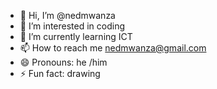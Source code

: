 - 👋 Hi, I’m @nedmwanza
- 👀 I’m interested in coding
- 🌱 I’m currently learning ICT
- 📫 How to reach me nedmwanza@gmail.com
- 😄 Pronouns: he /him
- ⚡ Fun fact: drawing

<!---
nedmwanza/nedmwanza is a ✨ special ✨ repository because its `README.md` (this file) appears on your GitHub profile.
You can click the Preview link to take a look at your changes.
--->

